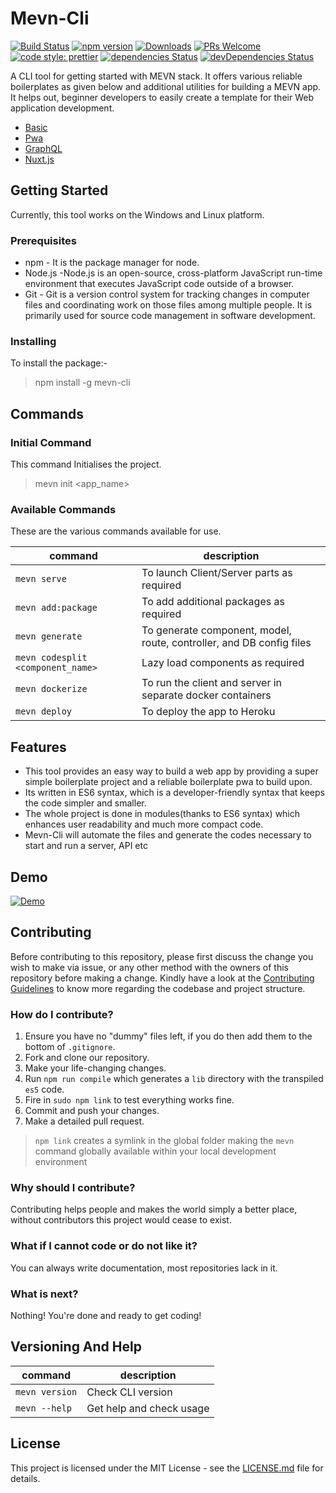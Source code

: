 # Mevn-Cli
[![Build Status](https://travis-ci.com/madlabsinc/mevn-cli.svg?branch=master)](https://travis-ci.com/madlabsinc/mevn-cli)
[![npm version](https://badgen.net/npm/v/mevn-cli)](https://www.npmjs.com/package/mevn-cli)
[![Downloads](https://badgen.net/npm/dm/mevn-cli)](https://www.npmjs.com/package/mevn-cli)
[![PRs Welcome](https://img.shields.io/badge/PRs%20-welcome-brightgreen.svg)](https://github.com/madlabsinc/mevn-cli/pull/new)
[![code style: prettier](https://img.shields.io/badge/code_style-prettier-ff69b4.svg)](https://github.com/prettier/prettier)
[![dependencies Status](https://david-dm.org/madlabsinc/mevn-cli/status.svg)](https://david-dm.org/madlabsinc/mevn-cli)
[![devDependencies Status](https://david-dm.org/madlabsinc/mevn-cli/dev-status.svg)](https://david-dm.org/madlabsinc/mevn-cli?type=dev)

A CLI tool for getting started with MEVN stack. It offers various reliable boilerplates as given below and additional utilities for building a MEVN app. It helps out, beginner developers to easily create a template for their Web application development.

- [Basic](https://github.com/Madlabsinc/mevn-boilerplate)
- [Pwa](https://github.com/MadlabsInc/mevn-pwa-boilerplate)
- [GraphQL](https://github.com/MadlabsInc/mevn-graphql-boilerplate)
- [Nuxt.js](https://github.com/MadlabsInc/mevn-nuxt-boilerplate)

## Getting Started

 Currently, this tool works on the Windows and Linux platform.


### Prerequisites

- npm - It is the package manager for node.
- Node.js -Node.js is an open-source, cross-platform JavaScript run-time environment that executes JavaScript code outside of a browser.
- Git - Git is a version control system for tracking changes in computer files and coordinating work on those files among multiple people. It is primarily used for source code management in software development.

### Installing

To install the package:-
> npm install -g mevn-cli

## Commands


### Initial Command

This command Initialises the project.
> mevn init <app_name>

### Available Commands

 These are the various commands available for use.

| command | description |                                                                                                
| -------------- |  ---------------- |
| `mevn serve` | To launch Client/Server parts as required |
| `mevn add:package` | To add additional packages as required |
| `mevn generate` | To generate component, model, route, controller, and DB config files |
| `mevn codesplit <component_name>` | Lazy load components as required |
| `mevn dockerize` | To run the client and server in separate docker containers |
| `mevn deploy` | To deploy the app to Heroku |

## Features

- This tool provides an easy way to build a web app by providing a super simple boilerplate project and a reliable boilerplate pwa to build upon.  
- Its written in ES6 syntax, which is a developer-friendly syntax that keeps the code simpler and smaller.
- The whole project is done in modules(thanks to ES6 syntax) which enhances user readability and much more compact code.  
- Mevn-Cli will automate the files and generate the codes necessary to start and run a server, API etc

## Demo

[![Demo](https://asciinema.org/a/233020.svg)](https://asciinema.org/a/233020)

## Contributing

Before contributing to this repository, please first discuss the change you wish to make via issue, or any other method with the owners of this repository before making a change. Kindly have a look at the [Contributing Guidelines](https://github.com/madlabsinc/mevn-cli/wiki/Contributing-Guidelines) to know more regarding the codebase and project structure.

### How do I contribute?
1. Ensure you have no "dummy" files left, if you do then add them to the bottom of `.gitignore`.
2. Fork and clone our repository.
3. Make your life-changing changes.
4. Run `npm run compile` which generates a `lib` directory with the transpiled `es5` code.
5. Fire in `sudo npm link` to test everything works fine.
6. Commit and push your changes.
7. Make a detailed pull request.

> `npm link` creates a symlink in the global folder making the `mevn` command globally available within your local development environment

### Why should I contribute?
Contributing helps people and makes the world simply a better place, without contributors this project would cease to exist.

### What if I cannot code or do not like it?
You can always write documentation, most repositories lack in it.

### What is next?
Nothing! You're done and ready to get coding!


## Versioning And Help

| command | description
| --- | --- |
| ```mevn version``` | Check CLI version |
|``` mevn --help ``` | Get help and check usage |

## License

This project is licensed under the MIT License - see the [LICENSE.md](LICENSE.md) file for details.
